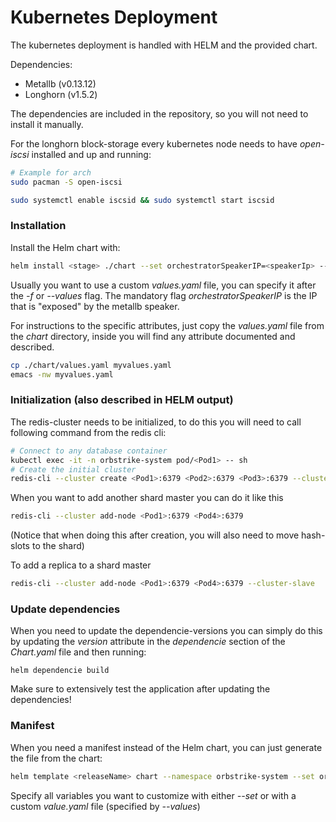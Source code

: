 # Kubernetes Deployment

The kubernetes deployment is handled with HELM and the provided chart.

Dependencies:
 - Metallb (v0.13.12)
 - Longhorn (v1.5.2)
 
The dependencies are included in the repository, so you will not need to install it manually.

For the longhorn block-storage every kubernetes node needs to have *open-iscsi* installed and up and running:

```bash
# Example for arch
sudo pacman -S open-iscsi

sudo systemctl enable iscsid && sudo systemctl start iscsid
```

### Installation

Install the Helm chart with:

```bash
helm install <stage> ./chart --set orchestratorSpeakerIP=<speakerIp> --namespace obstrike-system --create-namespace
```
Usually you want to use a custom *values.yaml* file, you can specify it after the *-f* or *--values* flag. The mandatory flag *orchestratorSpeakerIP* is the IP that is "exposed" by the metallb speaker.

For instructions to the specific attributes, just copy the *values.yaml* file from the *chart* directory, inside you will find any attribute documented and described.
```bash
cp ./chart/values.yaml myvalues.yaml
emacs -nw myvalues.yaml
```

### Initialization (also described in HELM output)

The redis-cluster needs to be initialized, to do this you will need to call following command from the redis cli:

```bash
# Connect to any database container
kubectl exec -it -n orbstrike-system pod/<Pod1> -- sh
# Create the initial cluster
redis-cli --cluster create <Pod1>:6379 <Pod2>:6379 <Pod3>:6379 --cluster-replicas 0
```

When you want to add another shard master you can do it like this
```bash
redis-cli --cluster add-node <Pod1>:6379 <Pod4>:6379
```
(Notice that when doing this after creation, you will also need to move hash-slots to the shard)

To add a replica to a shard master
```bash
redis-cli --cluster add-node <Pod1>:6379 <Pod4>:6379 --cluster-slave
```

### Update dependencies

When you need to update the dependencie-versions you can simply do this by updating the *version* attribute in the *dependencie* section of the *Chart.yaml* file and then running:
```
helm dependencie build
```

Make sure to extensively test the application after updating the dependencies!

### Manifest

When you need a manifest instead of the Helm chart, you can just generate the file from the chart:
```bash
helm template <releaseName> chart --namespace orbstrike-system --set orchestratorSpeakerIP=<speakerIp> orbstrike.yaml
```

Specify all variables you want to customize with either *--set* or with a custom *value.yaml* file (specified by *--values*)
